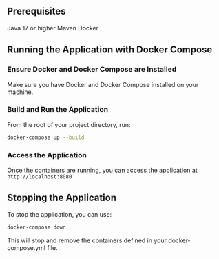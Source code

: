 ## Prerequisites
Java 17 or higher
Maven
Docker

## Running the Application with Docker Compose

### Ensure Docker and Docker Compose are Installed
Make sure you have Docker and Docker Compose installed on your machine.

### Build and Run the Application
From the root of your project directory, run:

```bash
docker-compose up --build
```

### Access the Application
Once the containers are running, you can access the application at ```http://localhost:8080```

## Stopping the Application
To stop the application, you can use:

```bash
docker-compose down
```

This will stop and remove the containers defined in your docker-compose.yml file.
